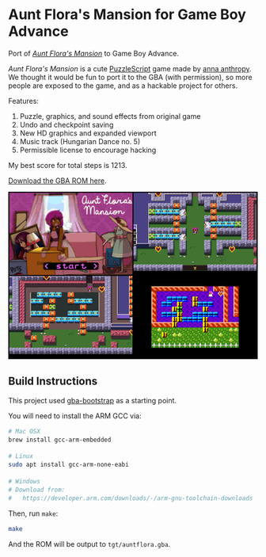 Aunt Flora's Mansion for Game Boy Advance
=========================================

Port of [_Aunt Flora's Mansion_](https://w.itch.io/aunt-floras-mansion) to Game Boy Advance.

_Aunt Flora's Mansion_ is a cute [PuzzleScript](https://www.puzzlescript.net/) game made by
[anna anthropy](https://w.itch.io/).  We thought it would be fun to port it to the GBA (with
permission), so more people are exposed to the game, and as a hackable project for others.

Features:

1. Puzzle, graphics, and sound effects from original game
2. Undo and checkpoint saving
3. New HD graphics and expanded viewport
4. Music track (Hungarian Dance no. 5)
5. Permissible license to encourage hacking

My best score for total steps is 1213.

[Download the GBA ROM here](https://github.com/velipso/auntflora/releases/download/v0.8/auntflora.gba).

![Screenshot](screenshot.png)

Build Instructions
------------------

This project used [gba-bootstrap](https://github.com/AntonioND/gba-bootstrap) as a starting point.

You will need to install the ARM GCC via:

```bash
# Mac OSX
brew install gcc-arm-embedded

# Linux
sudo apt install gcc-arm-none-eabi

# Windows
# Download from:
#   https://developer.arm.com/downloads/-/arm-gnu-toolchain-downloads
```

Then, run `make`:

```bash
make
```

And the ROM will be output to `tgt/auntflora.gba`.

